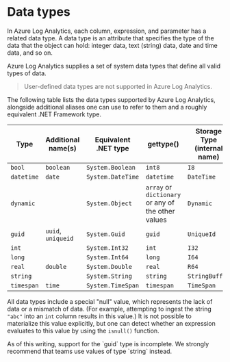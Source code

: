 # Data types

In Azure Log Analytics, each column, expression, and parameter has a related data type.
A data type is an attribute that specifies the type of the data that the
object can hold: integer data, text (string) data, date and time data, and so on.

Azure Log Analytics supplies a set of system data types that define all valid types of data.

> User-defined data types are not supported in Azure Log Analytics.

The following table lists the data types supported by Azure Log Analytics, alongside
additional aliases one can use to refer to them and a roughly equivalent
.NET Framework type.

| Type       | Additional name(s)   | Equivalent .NET type | gettype()   |Storage Type (internal name)|
| ---------- | -------------------- | -------------------- | ----------- |------------|
| `bool`     | `boolean`            | `System.Boolean`     | `int8`      |`I8`|
| `datetime` | `date`               | `System.DateTime`    | `datetime`  |`DateTime`|
| `dynamic`  |                      | `System.Object`      | `array` or `dictionary` or any of the other values |`Dynamic`|
| `guid`     | `uuid`, `uniqueid`   | `System.Guid`        | `guid`      |`UniqueId`|
| `int`      |                      | `System.Int32`       | `int`       |`I32`|
| `long`     |                      | `System.Int64`       | `long`      |`I64`|
| `real`     | `double`             | `System.Double`      | `real`      |`R64`|
| `string`   |                      | `System.String`      | `string`    |`StringBuffer`|
| `timespan` | `time`               | `System.TimeSpan`    | `timespan`  |`TimeSpan`|

All data types include a special "null" value, which represents the lack of data
or a mismatch of data. (For example, attempting to ingest the string `"abc"`
into an `int` column results in this value.)
It is not possible to materialize this value explicitly, but one can detect
whether an expression evaluates to this value by using the `isnull()` function. 

<div class="warning">As of this writing, support for the `guid` type is
incomplete. We strongly recommend that teams use values of type `string`
instead.</div>

